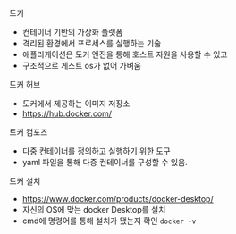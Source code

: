  도커
  - 컨테이너 기반의 가상화 플랫폼
  - 격리된 환경에서 프로세스를 실행하는 기술
  - 애플리케이션은 도커 엔진을 통해 호스트 자원을 사용할 수 있고
  - 구조적으로 게스트 os가 없어 가벼움

도커 허브
  - 도커에서 제공하는 이미지 저장소
  - <https://hub.docker.com/>

토커 컴포즈
  - 다중 컨테이너를 정의하고 실행하기 위한 도구
  - yaml 파일을 통해 다중 컨테이너를 구성할 수 있음.

도커 설치
 - <https://www.docker.com/products/docker-desktop/>
 - 자신의 OS에 맞는 docker Desktop를 설치
 - cmd에 명령어를 통해 설치가 됐는지 확인 `docker -v`

